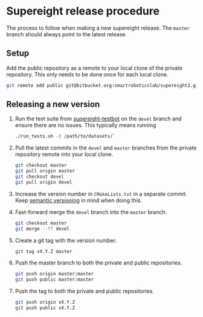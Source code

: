 # Supereight release procedure

The process to follow when making a new supereight release. The `master` branch
should always point to the latest release.



## Setup

Add the public repository as a remote to your local clone of the private
repository. This only needs to be done once for each local clone.

``` sh
git remote add public git@bitbucket.org:smartroboticslab/supereight2.git
```



## Releasing a new version

1. Run the test suite from
   [supereight-testbot](https://bitbucket.org/smartroboticslab/supereight-testbot)
   on the `devel` branch and ensure there are no issues. This typically means
   running

   ``` sh
   ./run_tests.sh -d /path/to/datasets/`
   ```

1. Pull the latest commits in the `devel` and `master` branches from the private
   repository remote into your local clone.

    ``` sh
    git checkout master
    git pull origin master
    git checkout devel
    git pull origin devel
    ```

1. Increase the version number in `CMakeLists.txt` in a separate commit. Keep
   [semantic versioning](https://semver.org/) in mind when doing this.
1. Fast-forward merge the `devel` branch into the `master` branch.

    ``` sh
    git checkout master
    git merge --ff devel
    ```

1. Create a git tag with the version number.

    ``` sh
    git tag vX.Y.Z master
    ```

1. Push the master branch to both the private and public repositories.

    ``` sh
    git push origin master:master
    git push public master:master
    ```

1. Push the tag to both the private and public repositories.

    ``` sh
    git push origin vX.Y.Z
    git push public vX.Y.Z
    ```

